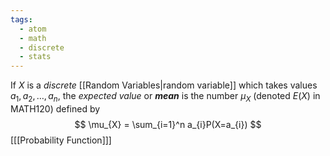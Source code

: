 ```yaml
---
tags:
  - atom
  - math
  - discrete
  - stats
---
```

If $X$ is a *discrete* [[Random Variables|random variable]] which takes values $a_{1},a_{2},\dots,a_{n}$, the *expected value* or ***mean*** is the number $\mu_{X}$ (denoted $E(X)$ in $\text{MATH120}$) defined by
$$ \mu_{X} = \sum_{i=1}^n a_{i}P(X=a_{i}) $$
\[[[Probability Function]]\]
